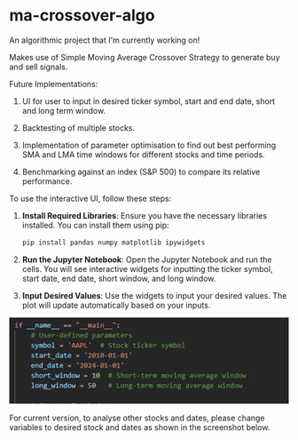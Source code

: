 # ma-crossover-algo

An algorithmic project that I'm currently working on!

Makes use of Simple Moving Average Crossover Strategy to generate buy and sell signals.

Future Implementations:
1. UI for user to input in desired ticker symbol, start and end date, short and long term window.

2. Backtesting of multiple stocks.

3. Implementation of parameter optimisation to find out best performing SMA and LMA time windows for different stocks and time periods.

4. Benchmarking against an index (S&P 500) to compare its relative performance.

To use the interactive UI, follow these steps:

1. **Install Required Libraries**:
    Ensure you have the necessary libraries installed. You can install them using pip:
    ```bash
    pip install pandas numpy matplotlib ipywidgets
    ```

2. **Run the Jupyter Notebook**:
    Open the Jupyter Notebook and run the cells. You will see interactive widgets for inputting the ticker symbol, start date, end date, short window, and long window.

3. **Input Desired Values**:
    Use the widgets to input your desired values. The plot will update automatically based on your inputs.

![alt text](images/screenshot_example.png)

For current version, to analyse other stocks and dates, please change variables to desired stock and dates as shown in the screenshot below.
